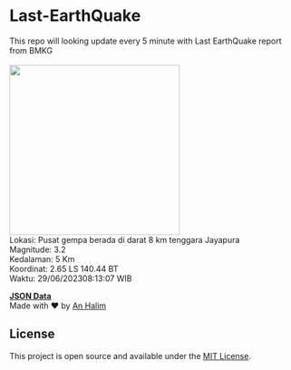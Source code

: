 # Last-EarthQuake
This repo will looking update every 5 minute with Last EarthQuake report from BMKG
<br>
<br>
<img src="https://static.bmkg.go.id/20230629081307.mmi.jpg" width="300"/>
<br>
Lokasi: Pusat gempa berada di darat 8 km tenggara Jayapura <br>
Magnitude: 3.2 <br>
Kedalaman: 5 Km <br>
Koordinat: 2.65 LS 140.44 BT <br>
Waktu: 29/06/202308:13:07 WIB <br>

<a href="./data/data.json">**JSON Data**</a>
<br>
Made with ❤️ by <a href="https://github.com/an-halim">An Halim</a>
## License

This project is open source and available under the [MIT License](LICENSE).
